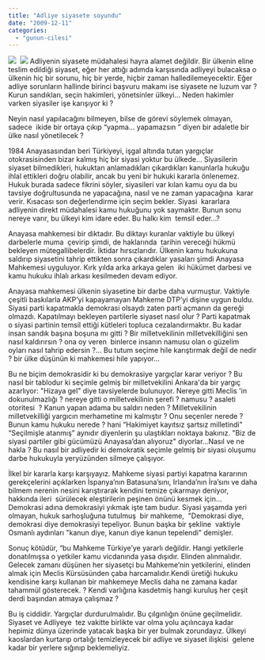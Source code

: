 ```yaml
---
title: "Adliye siyasete soyundu"
date: "2009-12-11"
categories: 
  - "gunun-cilesi"
---
```


![](/uploads/image/hakim.jpg)  ![](/uploads/image/adalet.jpg) Adliyenin siyasete müdahalesi hayra alamet değildir. Bir ülkenin eline teslim edildiği siyaset, eğer her attığı adımda karşısında adliyeyi bulacaksa o ülkenin hiç bir sorunu, hiç bir yerde, hiçbir zaman halledilemeyecektir. Eğer adliye sorunların hallinde birinci başvuru makamı ise siyasete ne luzum var ? Kurun sandıkları, seçin hakimleri, yönetsinler ülkeyi... Neden hakimler varken siyasiler işe karışıyor ki ?

Neyin nasıl yapılacağını bilmeyen, bilse de görevi söylemek olmayan, sadece  ikide bir ortaya çıkıp “yapma… yapamazsın ” diyen bir adaletle bir ülke nasıl yönetilecek ?

1984 Anayasasından beri Türkiyeyi, işgal altında tutan yargıçlar otokrasisinden bizar kalmış hiç bir siyasi yoktur bu ülkede… Siyasilerin siyaset bilmedikleri, hukuktan anlamadıkları çıkardıkları kanunlarla hukuğu ihlal ettikleri doğru olabilir, ancak bu yeni bir hukuki kararla önlenemez. Hukuk burada sadece fikrini söyler, siyasileri var kılan kamu oyu da bu tavsiye doğrultusunda ne yapacağına, nasıl ve ne zaman yapacağına  karar verir. Kısacası son değerlendirme için seçim bekler. Siyasi  kararlara  adliyenin direkt müdahalesi kamu hukuğunu yok saymaktır. Bunun sonu nereye varır, bu ülkeyi kim idare eder. Bu halkı kim  temsil eder…?

Anayasa mahkemesi bir diktadır. Bu diktayı kuranlar vaktiyle bu ülkeyi darbelerle muma  çevirip şimdi, de haklarında  tarihin vereceği hükmü bekleyen mütegallibelerdir. İktidar hırsızlarıdır. Ülkenin kamu hukukuna saldırıp siyasetini tahrip ettikten sonra çıkardıklar yasaları şimdi Anayasa Mahkemesi uyguluyor. Kırk yılda arka arkaya gelen  iki hükümet darbesi ve kamu hukuku ihlalı arkası kesilmeden devam ediyor.

Anayasa mahkemesi ülkenin siyasetine bir darbe daha vurmuştur. Vaktiyle çeşitli baskılarla AKP’yi kapayamayan Mahkeme DTP’yi dişine uygun buldu. Siyasi parti kapatmakla demokrasi olsaydı zaten parti açmanın da gereği olmazdı. Kapatılmayı bekleyen partilerle siyaset nasıl olur ? Parti kapatmak  o siyasi partinin temsil ettiği kütleleri topluca cezalandırmaktır. Bu kadar insan sandık başına boşuna mı gitti ? Bir milletvekilinin milletvekilliğini sen nasıl kaldırırsın ? ona oy veren  binlerce insanın namusu olan o güzelim oyları nasıl tahrip edersin ?… Bu tutum seçime hile karıştırmak değil de nedir ? bir ülke düşünün ki mahkemesi hile yapıyor…

Bu ne biçim demokrasidir ki bu demokrasiye yargıçlar karar veriyor ? Bu nasıl bir tablodur ki seçimle gelmiş bir milletvekilini Ankara'da bir yargıç azarlıyor: "Hizaya gel" diye tavsiyelerde bulunuyor. Nereye gitti Meclis 'in dokunulmazlığı ? nereye gitti o milletvekilinin şerefi ? namusu ? asaleti otoritesi  ? Kanun yapan adama bu saldırı neden ? Milletvekilinin milletvekilliği yargıcın merhametine mi kalmıştır ? Onu seçenler nerede ? Bunun kamu hukuku nerede ? hani “Hakimiyet kayıtsız şartsız milletindi” “Seçilmişle atanmış” aynıdır diyenlerin şu ulaştıkları noktaya bakınız. "Biz de siyasi partiler gibi gücümüzü Anayasa’dan alıyoruz" diyorlar…Nasıl ve ne hakla ? Bu nasıl bir adliyedir ki demokratik seçimle gelmiş bir siyasi oluşumu darbe hukukuyla yeryüzünden silmeye çalışıyor.

İlkel bir kararla karşı karşıyayız. Mahkeme siyasi partiyi kapatma kararının gerekçelerini açıklarken İspanya’nın Batasuna’sını, Irlanda’nın İra’sını ve daha bilmem nerenin nesini karıştırarak kendini temize çıkarmayı deniyor, hakkında ileri  sürülecek eleştirilerin peşinen önünü kesmek için… Demokrasi adına demokrasiyi yıkmak işte tam budur. Siyasi yaşamda yeri olmayan, hukuk sarhoşluğuna tutulmuş  bir mahkeme,  "Demokrasi diye, demokrasi diye demokrasiyi tepeliyor. Bunun başka bir şekline  vaktiyle Osmanlı aydınları "kanun diye, kanun diye kanun tepelendi" demişler.

Sonuç kötüdür, “bu Mahkeme Türkiye’ye yararlı değildir. Hangi yetkilerle donatılmışsa o yetkiler kamu vicdanında yasa dışıdır. Elinden alınmalıdır. Gelecek zamanı düşünen her siyasetçi bu Mahkeme’nin yetkilerini, elinden almak için Meclis Kürsüsünden çaba harcamalıdır.Kendi üretiği hukuku kendisine karşı kullanan bir mahkemeye Meclis daha ne zamana kadar tahammül gösterecek. ? Kendi varlığına kasdetmiş hangi kuruluş her çeşit derdi başından atmaya çalışmaz ?

Bu iş ciddidir. Yargıçlar durdurulmalıdır. Bu çılgınlığın önüne geçilmelidir.  Siyaset ve Adliyeye  tez vakitte birlikte var olma yolu açılıncaya kadar hepimiz dünya üzerinde yatacak başka bir yer bulmak zorundayız. Ülkeyi kaoslardan kurtarıp ortalığı temizleyecek bir adliye ve siyaset ilişkisi  gelene kadar bir yerlere sığınıp beklemeliyiz.
